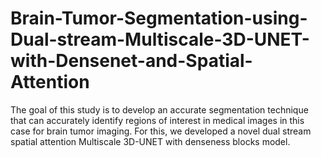 # Brain-Tumor-Segmentation-using-Dual-stream-Multiscale-3D-UNET-with-Densenet-and-Spatial-Attention
The goal of this study is to develop an accurate segmentation technique that can accurately identify regions of interest in medical images in this case for brain tumor imaging. For this, we developed a novel dual stream spatial attention Multiscale 3D-UNET with denseness blocks model. 
